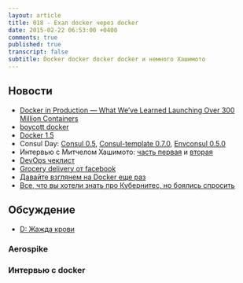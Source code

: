 ```yaml
---
layout: article
title: 018 - Ехал docker через docker
date: 2015-02-22 06:53:00 +0400
comments: true
published: true
transcript: false
subtitle: Docker docker docker docker и немного Хашимото
---
```


## Новости

* [Docker in Production — What We’ve Learned Launching Over 300 Million Containers](http://blog.iron.io/2014/10/docker-in-production-what-weve-learned.html)
* [boycott docker](http://www.boycottdocker.org)
* [Docker 1.5](http://blog.docker.com/2015/02/docker-1-5-ipv6-support-read-only-containers-stats-named-dockerfiles-and-more/)
* Consul Day: [Consul 0.5](https://hashicorp.com/blog/consul-0-5.html), [Consul-template 0.7.0](https://github.com/hashicorp/consul-template/releases/tag/v0.7.0), [Envconsul 0.5.0](https://github.com/hashicorp/envconsul/releases/tag/v0.5.0)
* Интервью с Митчелом Хашимото: [часть первая](http://thenewstack.io/new-stack-makers-mitchell-hashimoto-vagrant-containers-growing-open-source/) и [вторая](http://thenewstack.io/new-stack-mitchell-hashimoto-containers-no-containers-one-question-2015/)
* [DevOps чеклист](http://devopschecklist.com)
* [Grocery delivery от facebook](https://github.com/facebook/grocery-delivery) 
* [Давайте взглянем на Docker еще раз](http://iops.io/blog/docker-hype/)
* [Все, что вы хотели знать про Кубернитес, но боялись
  спросить](http://googlecloudplatform.blogspot.ru/2015/01/everything-you-wanted-to-know-about-Kubernetes-but-were-afraid-to-ask.html)

## Обсуждение

* [D: Жажда крови](http://www.kinopoisk.ru/film/8236/)

### Aerospike


### Интервью с docker
